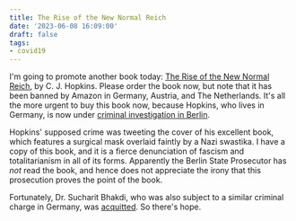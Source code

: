 ```yaml
---
title: The Rise of the New Normal Reich
date: '2023-06-08 16:09:00'
draft: false
tags:
- covid19
---
```


I'm going to promote another book today:
[The Rise of the New Normal Reich](https://www.amazon.com/gp/product/3982146429/ref=dbs_a_def_rwt_bibl_vppi_i4),
by C. J. Hopkins.  Please order the book now, but note that it has been banned
by Amazon in Germany, Austria, and The Netherlands.  It's all the more
urgent to buy this book now, because Hopkins, who lives in Germany,
is now under [criminal investigation in Berlin](https://cjhopkins.substack.com/p/political-satirist-ie-me-under-criminal).

Hopkins' supposed crime was tweeting the cover of his excellent book, which features a surgical
mask overlaid faintly by a Nazi swastika.  I have a copy of this book, and
it is a fierce denunciation of fascism and totalitarianism in all of its forms.
Apparently the Berlin State Prosecutor has *not* read the book, and hence does not appreciate
the irony that this prosecution proves the point of the book.

Fortunately, Dr. Sucharit Bhakdi, who was also subject to a similar criminal charge
in Germany, was [acquitted](https://margaretannaalice.substack.com/p/profiles-in-courage-prof-dr-sucharit).
So there's hope.
